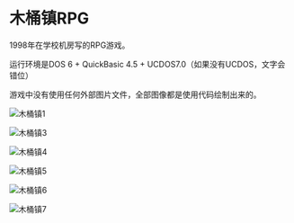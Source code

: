 # 木桶镇RPG

1998年在学校机房写的RPG游戏。

运行环境是DOS 6 + QuickBasic 4.5 + UCDOS7.0（如果没有UCDOS，文字会错位）

游戏中没有使用任何外部图片文件，全部图像都是使用代码绘制出来的。

![木桶镇1](https://www.easynight.cn/toyshop/ffb/images/big/rpg1.jpg)

![木桶镇3](https://www.easynight.cn/toyshop/ffb/images/big/rpg3.jpg)

![木桶镇4](https://www.easynight.cn/toyshop/ffb/images/big/rpg4.jpg)

![木桶镇5](https://www.easynight.cn/toyshop/ffb/images/big/rpg5.jpg)

![木桶镇6](https://www.easynight.cn/toyshop/ffb/images/big/rpg6.jpg)

![木桶镇7](https://www.easynight.cn/toyshop/ffb/images/big/rpg7.jpg)

